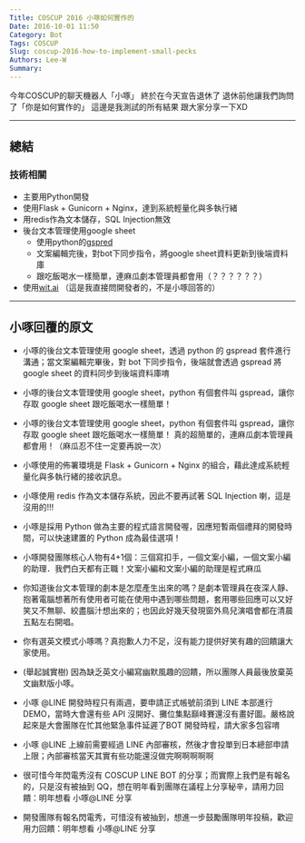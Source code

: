 ```yaml
---
Title: COSCUP 2016 小啄如何實作的
Date: 2016-10-01 11:50
Category: Bot
Tags: COSCUP
Slug: coscup-2016-how-to-implement-small-pecks
Authors: Lee-W
Summary: 
---
```


今年COSCUP的聊天機器人「小啄」
終於在今天宣告退休了
退休前他讓我們詢問了「你是如何實作的」
這邊是我測試的所有結果
跟大家分享一下XD
<!--more-->
---
## 總結
### 技術相關
- 主要用Python開發
- 使用Flask + Gunicorn + Nginx，達到系統輕量化與多執行緒
- 用redis作為文本儲存，SQL Injection無效
- 後台文本管理使用google sheet
	- 使用python的[gspred](https://github.com/burnash/gspread)
  - 文案編輯完後，對bot下同步指令，將google sheet資料更新到後端資料庫
  - 跟吃飯喝水一樣簡單，連麻瓜劇本管理員都會用（？？？？？？）
- 使用[wit.ai](https://wit.ai/home) （這是我直接問開發者的，不是小啄回答的）


---
## 小啄回覆的原文
- 小啄的後台文本管理使用 google sheet，透過 python 的 gspread 套件進行溝通；當文案編輯完畢後，對 bot 下同步指令，後端就會透過 gspread 將 google sheet 的資料同步到後端資料庫唷

- 小啄的後台文本管理使用 google sheet，python 有個套件叫 gspread，讓你存取 google sheet 跟吃飯喝水一樣簡單！

- 小啄的後台文本管理使用 google sheet，python 有個套件叫 gspread，讓你存取 google sheet 跟吃飯喝水一樣簡單！
	真的超簡單的，連麻瓜劇本管理員都會用！（麻瓜忍不住一定要再說一次）

- 小啄使用的佈署環境是 Flask + Gunicorn + Nginx 的組合，藉此達成系統輕量化與多執行緒的接收訊息。

- 小啄使用 redis 作為文本儲存系統，因此不要再試著 SQL Injection 喇，這是沒用的!!!

- 小啄是採用 Python 做為主要的程式語言開發喔，因應短暫兩個禮拜的開發時間，可以快速建置的 Python 成為最佳選項！

- 小啄開發團隊核心人物有4+1個：三個寫扣手，一個文案小編，一個文案小編的助理．我們白天都有正職！文案小編和文案小編的助理是程式麻瓜

- 你知道後台文本管理的劇本是怎麼產生出來的嗎？是劇本管理員在夜深人靜、抱著電腦想著所有使用者可能在使用中遇到哪些問題，套用哪些回應可以又好笑又不無聊、絞盡腦汁想出來的；也因此好幾天發現窗外鳥兒演唱會都在清晨五點左右開唱。

- 你有選英文模式小啄嗎？真抱歉人力不足，沒有能力提供好笑有趣的回饋讓大家使用。

- (舉起誠實樹) 因為缺乏英文小編寫幽默風趣的回饋，所以團隊人員最後放棄英文幽默版小啄。

- 小啄 @LINE 開發時程只有兩週，要申請正式帳號前須到 LINE 本部進行 DEMO，當時大會還有些 API 沒開好、攤位集點巔峰賽還沒有畫好圖。嚴格說起來是大會團隊在忙其他緊急事件延遲了BOT 開發時程，請大家多包容唷

- 小啄 @LINE 上線前需要經過 LINE 內部審核，然後才會投單到日本總部申請上限；內部審核當天其實有些功能還沒做完啊啊啊啊啊

- 很可惜今年閃電秀沒有 COSCUP LINE BOT 的分享；而實際上我們是有報名的，只是沒有被抽到 QQ，想在明年看到團隊在議程上分享秘辛，請用力回饋：明年想看 小啄@LINE 分享

- 開發團隊有報名閃電秀，可惜沒有被抽到，想進一步鼓勵團隊明年投稿，歡迎用力回饋：明年想看 小啄@LINE 分享